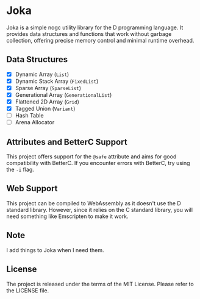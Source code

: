 # Joka

Joka is a simple nogc utility library for the D programming language.
It provides data structures and functions that work without garbage collection, offering precise memory control and minimal runtime overhead.

## Data Structures

* [x] Dynamic Array (`List`)
* [x] Dynamic Stack Array (`FixedList`)
* [x] Sparse Array (`SparseList`)
* [x] Generational Array (`GenerationalList`)
* [x] Flattened 2D Array (`Grid`)
* [x] Tagged Union (`Variant`)
* [ ] Hash Table
* [ ] Arena Allocator

## Attributes and BetterC Support

This project offers support for the `@safe` attribute and aims for good compatibility with BetterC.
If you encounter errors with BetterC, try using the `-i` flag.

## Web Support

This project can be compiled to WebAssembly as it doesn't use the D standard library.
However, since it relies on the C standard library, you will need something like Emscripten to make it work.

## Note

I add things to Joka when I need them.

## License

The project is released under the terms of the MIT License.
Please refer to the LICENSE file.
